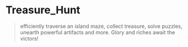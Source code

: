 # Treasure_Hunt

> efficiently traverse an island maze, collect treasure, solve puzzles, unearth powerful artifacts and more. Glory and riches await the victors!
